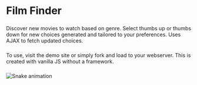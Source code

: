 <h1 align="left">Film Finder</h1>

###

<p align="left">Discover new movies to watch based on genre. Select thumbs up or thumbs down for new choices generated and tailored to your preferences. Uses AJAX to fetch updated choices.</p>

###

<p align="left">To use, visit the demo site or simply fork and load to your webserver. This is created with vanilla JS without a framework.</p>

###

<img href="https://raw.githubusercontent.com/rosie/rosie/blob/output/snake.svg" alt="Snake animation" />

###
